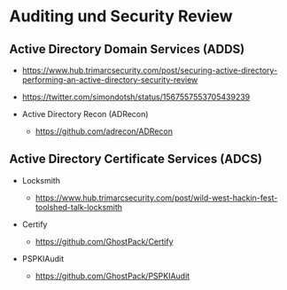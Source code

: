 # Auditing und Security Review

## Active Directory Domain Services (ADDS)

* https://www.hub.trimarcsecurity.com/post/securing-active-directory-performing-an-active-directory-security-review
* https://twitter.com/simondotsh/status/1567557553705439239

* Active Directory Recon (ADRecon)
    * https://github.com/adrecon/ADRecon

## Active Directory Certificate Services (ADCS)

* Locksmith
    * https://www.hub.trimarcsecurity.com/post/wild-west-hackin-fest-toolshed-talk-locksmith

* Certify
    * https://github.com/GhostPack/Certify

* PSPKIAudit
    * https://github.com/GhostPack/PSPKIAudit
